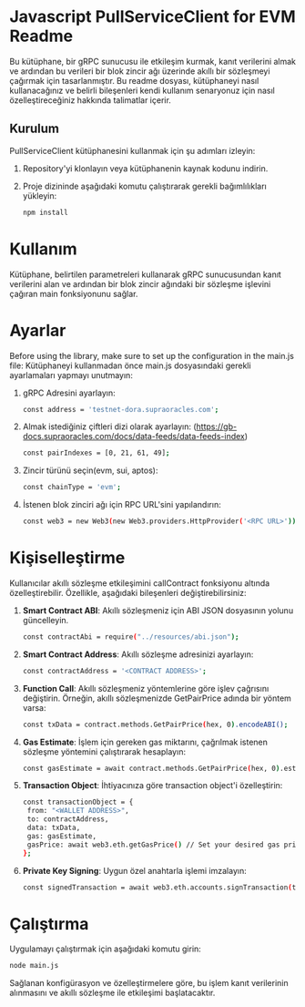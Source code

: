 # Javascript PullServiceClient for EVM Readme

Bu kütüphane, bir gRPC sunucusu ile etkileşim kurmak, kanıt verilerini almak ve ardından bu verileri bir blok zincir ağı üzerinde akıllı bir sözleşmeyi çağırmak için tasarlanmıştır. Bu readme dosyası, kütüphaneyi nasıl kullanacağınız ve belirli bileşenleri kendi kullanım senaryonuz için nasıl özelleştireceğiniz hakkında talimatlar içerir.

## Kurulum

PullServiceClient kütüphanesini kullanmak için şu adımları izleyin:

1. Repository'yi klonlayın veya kütüphanenin kaynak kodunu indirin.
2. Proje dizininde aşağıdaki komutu çalıştırarak gerekli bağımlılıkları yükleyin:

   ```bash
   npm install
   ```

# Kullanım

Kütüphane, belirtilen parametreleri kullanarak gRPC sunucusundan kanıt verilerini alan ve ardından bir blok zincir ağındaki bir sözleşme işlevini çağıran main fonksiyonunu sağlar.

# Ayarlar

Before using the library, make sure to set up the configuration in the main.js file:
Kütüphaneyi kullanmadan önce main.js dosyasındaki gerekli ayarlamaları yapmayı unutmayın:

1. gRPC Adresini ayarlayın:

   ```bash
   const address = 'testnet-dora.supraoracles.com';
   ```
2. Almak istediğiniz çiftleri dizi olarak ayarlayın:
(https://gb-docs.supraoracles.com/docs/data-feeds/data-feeds-index)

   ```bash
   const pairIndexes = [0, 21, 61, 49];
   ```

3. Zincir türünü seçin(evm, sui, aptos):

   ```bash
   const chainType = 'evm';
   ```

4. İstenen blok zinciri ağı için RPC URL'sini yapılandırın:

   ```bash
   const web3 = new Web3(new Web3.providers.HttpProvider('<RPC URL>'));
   ```

# Kişiselleştirme


Kullanıcılar akıllı sözleşme etkileşimini callContract fonksiyonu altında özelleştirebilir. Özellikle, aşağıdaki bileşenleri değiştirebilirsiniz:

1. **Smart Contract ABI**: Akıllı sözleşmeniz için ABI JSON dosyasının yolunu güncelleyin.
   ```bash
   const contractAbi = require("../resources/abi.json");
   ```

2. **Smart Contract Address**: Akıllı sözleşme adresinizi ayarlayın:

   ```bash
   const contractAddress = '<CONTRACT ADDRESS>';
   ```

3. **Function Call**: 
Akıllı sözleşmeniz yöntemlerine göre işlev çağrısını değiştirin. Örneğin, akıllı sözleşmenizde GetPairPrice adında bir yöntem varsa:
   ```bash
   const txData = contract.methods.GetPairPrice(hex, 0).encodeABI();
   ```

4. **Gas Estimate**: İşlem için gereken gas miktarını, çağrılmak istenen sözleşme yöntemini çalıştırarak hesaplayın:
   ```bash
   const gasEstimate = await contract.methods.GetPairPrice(hex, 0).estimateGas({ from: "<WALLET ADDRESS>" });
   ```

5. **Transaction Object**: İhtiyacınıza göre transaction object'i özelleştirin:
   ```bash
   const transactionObject = {
    from: "<WALLET ADDRESS>",
    to: contractAddress,
    data: txData,
    gas: gasEstimate,
    gasPrice: await web3.eth.getGasPrice() // Set your desired gas price here, e.g: web3.utils.toWei('1000', 'gwei')
   };
   ```

6. **Private Key Signing**: Uygun özel anahtarla işlemi imzalayın:
   ```bash
   const signedTransaction = await web3.eth.accounts.signTransaction(transactionObject, "<PRIVATE KEY>");
   ```

# Çalıştırma

Uygulamayı çalıştırmak için aşağıdaki komutu girin:

```bash
node main.js
```

Sağlanan konfigürasyon ve özelleştirmelere göre, bu işlem kanıt verilerinin alınmasını ve akıllı sözleşme ile etkileşimi başlatacaktır.